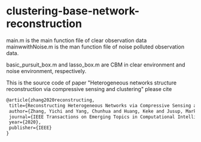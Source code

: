 # clustering-base-network-reconstruction

main.m is the main function file of clear observation data
mainwwithNoise.m is the man function file of noise polluted observation data.

basic_pursuit_box.m and lasso_box.m are CBM in clear environment and noise environment, respectively.

This is the source code of paper "Heterogeneous networks structure reconstruction via compressive sensing and clustering" please cite
 ```latex
@article{zhang2020reconstructing,
  title={Reconstructing Heterogeneous Networks via Compressive Sensing and Clustering},
  author={Zhang, Yichi and Yang, Chunhua and Huang, Keke and Jusup, Marko and Wang, Zhen and Li, Xuelong},
  journal={IEEE Transactions on Emerging Topics in Computational Intelligence},
  year={2020},
  publisher={IEEE}
}
 ```

